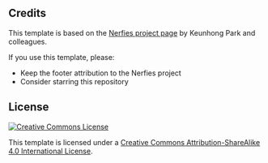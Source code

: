## Credits

This template is based on the [Nerfies project page](https://nerfies.github.io) by Keunhong Park and colleagues.

If you use this template, please:
- Keep the footer attribution to the Nerfies project
- Consider starring this repository

## License

<a rel="license" href="http://creativecommons.org/licenses/by-sa/4.0/"><img alt="Creative Commons License" style="border-width:0" src="https://i.creativecommons.org/l/by-sa/4.0/88x31.png" /></a>

This template is licensed under a <a rel="license" href="http://creativecommons.org/licenses/by-sa/4.0/">Creative Commons Attribution-ShareAlike 4.0 International License</a>.

